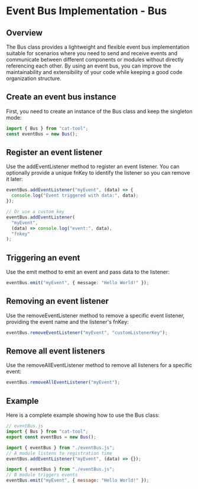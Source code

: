 # Event Bus Implementation - Bus

## Overview

The Bus class provides a lightweight and flexible event bus implementation suitable for scenarios where you need to send and receive events and communicate between different components or modules without directly referencing each other. By using an event bus, you can improve the maintainability and extensibility of your code while keeping a good code organization structure.

## Create an event bus instance

First, you need to create an instance of the Bus class and keep the singleton mode:

```typescript
import { Bus } from "cat-tool";
const eventBus = new Bus();
```

## Register an event listener

Use the addEventListener method to register an event listener. You can optionally provide a unique fnKey to identify the listener so you can remove it later:

```typescript
eventBus.addEventListener("myEvent", (data) => {
  console.log("Event triggered with data:", data);
});

// Or use a custom key
eventBus.addEventListener(
  "myEvent",
  (data) => console.log("event:", data),
  "fnkey"
);
```

## Triggering an event

Use the emit method to emit an event and pass data to the listener:

```typescript
eventBus.emit("myEvent", { message: "Hello World!" });
```

## Removing an event listener

Use the removeEventListener method to remove a specific event listener, providing the event name and the listener's fnKey:

```typescript
eventBus.removeEventListener("myEvent", "customListenerKey");
```

## Remove all event listeners

Use the removeAllEventListener method to remove all listeners for a specific event:

```typescript
eventBus.removeAllEventListener("myEvent");
```

## Example

Here is a complete example showing how to use the Bus class:

```typescript
// eventBus.js
import { Bus } from "cat-tool";
export const eventBus = new Bus();
```

```js
import { eventBus } from "./eventBus.js";
// A module listens to registration time
eventBus.addEventListener("myEvent", (data) => {});
```

```js
import { eventBus } from "./eventBus.js";
// B module triggers events
eventBus.emit("myEvent", { message: "Hello World!" });
```

